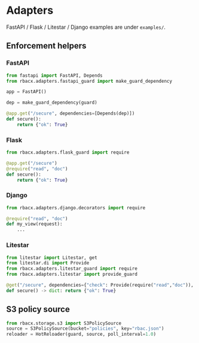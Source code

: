 
# Adapters

FastAPI / Flask / Litestar / Django examples are under `examples/`.


## Enforcement helpers

### FastAPI
```python
from fastapi import FastAPI, Depends
from rbacx.adapters.fastapi_guard import make_guard_dependency

app = FastAPI()

dep = make_guard_dependency(guard)

@app.get("/secure", dependencies=[Depends(dep)])
def secure():
    return {"ok": True}
```

### Flask
```python
from rbacx.adapters.flask_guard import require

@app.get("/secure")
@require("read", "doc")
def secure():
    return {"ok": True}
```

### Django
```python
from rbacx.adapters.django.decorators import require

@require("read", "doc")
def my_view(request):
    ...
```

### Litestar
```python
from litestar import Litestar, get
from litestar.di import Provide
from rbacx.adapters.litestar_guard import require
from rbacx.adapters.litestar import provide_guard

@get("/secure", dependencies={"check": Provide(require("read","doc")), "rbacx_guard": Provide(provide_guard(guard))})
def secure() -> dict: return {"ok": True}
```

## S3 policy source
```python
from rbacx.storage.s3 import S3PolicySource
source = S3PolicySource(bucket="policies", key="rbac.json")
reloader = HotReloader(guard, source, poll_interval=1.0)
```
